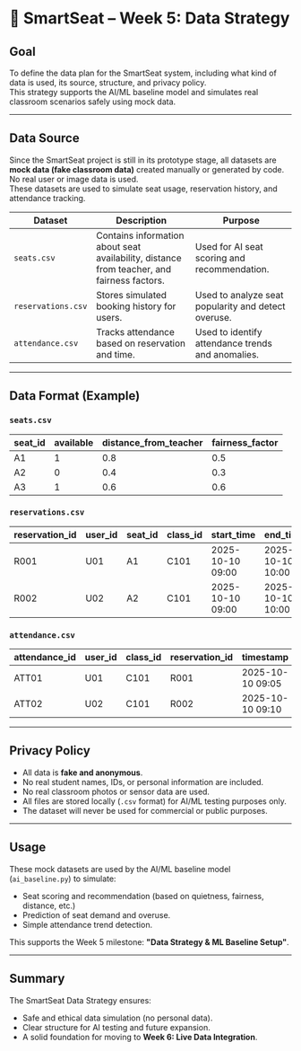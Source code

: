 # 🧠 SmartSeat – Week 5: Data Strategy

## Goal
To define the data plan for the SmartSeat system, including what kind of data is used, its source, structure, and privacy policy.  
This strategy supports the AI/ML baseline model and simulates real classroom scenarios safely using mock data.

---

## Data Source
Since the SmartSeat project is still in its prototype stage, all datasets are **mock data (fake classroom data)** created manually or generated by code.  
No real user or image data is used.  
These datasets are used to simulate seat usage, reservation history, and attendance tracking.

| Dataset | Description | Purpose |
|----------|--------------|----------|
| `seats.csv` | Contains information about seat availability, distance from teacher, and fairness factors. | Used for AI seat scoring and recommendation. |
| `reservations.csv` | Stores simulated booking history for users. | Used to analyze seat popularity and detect overuse. |
| `attendance.csv` | Tracks attendance based on reservation and time. | Used to identify attendance trends and anomalies. |

---

## Data Format (Example)

### `seats.csv`
| seat_id | available | distance_from_teacher | fairness_factor |
|----------|------------|------------------------|------------------|
| A1 | 1 | 0.8 | 0.5 |
| A2 | 0 | 0.4 | 0.3 |
| A3 | 1 | 0.6 | 0.6 |

### `reservations.csv`
| reservation_id | user_id | seat_id | class_id | start_time | end_time | status |
|----------------|----------|----------|-----------|-------------|-----------|---------|
| R001 | U01 | A1 | C101 | 2025-10-10 09:00 | 2025-10-10 10:00 | confirmed |
| R002 | U02 | A2 | C101 | 2025-10-10 09:00 | 2025-10-10 10:00 | cancelled |

### `attendance.csv`
| attendance_id | user_id | class_id | reservation_id | timestamp | method |
|----------------|----------|-----------|----------------|------------|---------|
| ATT01 | U01 | C101 | R001 | 2025-10-10 09:05 | seat-based |
| ATT02 | U02 | C101 | R002 | 2025-10-10 09:10 | qr-scan |

---

## Privacy Policy
- All data is **fake and anonymous**.  
- No real student names, IDs, or personal information are included.  
- No real classroom photos or sensor data are used.  
- All files are stored locally (`.csv` format) for AI/ML testing purposes only.  
- The dataset will never be used for commercial or public purposes.

---

## Usage
These mock datasets are used by the AI/ML baseline model (`ai_baseline.py`) to simulate:
- Seat scoring and recommendation (based on quietness, fairness, distance, etc.)  
- Prediction of seat demand and overuse.  
- Simple attendance trend detection.

This supports the Week 5 milestone: **"Data Strategy & ML Baseline Setup"**.

---

## Summary
The SmartSeat Data Strategy ensures:
- Safe and ethical data simulation (no personal data).  
- Clear structure for AI testing and future expansion.  
- A solid foundation for moving to **Week 6: Live Data Integration**.
